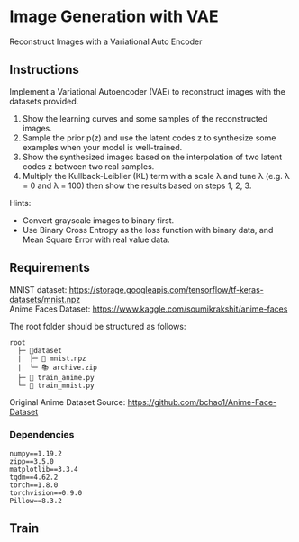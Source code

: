 # Image Generation with VAE
 Reconstruct Images with a Variational Auto Encoder

## Instructions
Implement a Variational Autoencoder (VAE) to reconstruct images with the datasets provided.

1. Show the learning curves and some samples of the reconstructed images.
2. Sample the prior p(z) and use the latent codes z to synthesize some examples when your model is well-trained.
3. Show the synthesized images based on the interpolation of two latent codes z between two real samples.
4. Multiply the Kullback-Leiblier (KL) term with a scale λ and tune λ (e.g. λ = 0 and λ = 100) then show the results based on steps 1, 2, 3.

Hints:
* Convert grayscale images to binary first.
* Use Binary Cross Entropy as the loss function with binary data, and Mean Square Error with real value data.
## Requirements
MNIST dataset: https://storage.googleapis.com/tensorflow/tf-keras-datasets/mnist.npz  
Anime Faces Dataset: https://www.kaggle.com/soumikrakshit/anime-faces  

The root folder should be structured as follows:
```
root
  ├─ 📁dataset
  |  ├─ 📄 mnist.npz
  |  └─ 📚 archive.zip
  ├─ 📄 train_anime.py
  └─ 📄 train_mnist.py
```

Original Anime Dataset Source: https://github.com/bchao1/Anime-Face-Dataset

### Dependencies  
```
numpy==1.19.2
zipp==3.5.0
matplotlib==3.3.4
tqdm==4.62.2
torch==1.8.0
torchvision==0.9.0
Pillow==8.3.2
```

## Train